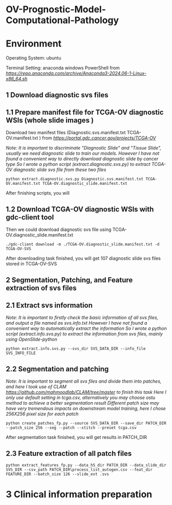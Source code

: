 # OV-Prognostic-Model-Computational-Pathology
# Environment

Operating System: ubuntu

Terminal Setting: anaconda windows PowerShell from *https://repo.anaconda.com/archive/Anaconda3-2024.06-1-Linux-x86_64.sh*

## 1 Download diagnostic svs files
## 1.1 Prepare manifest file for TCGA-OV diagnostic WSIs (whole slide images )
Download two manifest files (Diagnostic.svs.manifest.txt TCGA-OV.manifest.txt ) from *https://portal.gdc.cancer.gov/projects/TCGA-OV*

*Note: It is important to discriminate "Diagnostic Slide" and "Tissue Slide", usually we need diagnostic slide to train our models.*
*However I have not found a convenient way to directly download diagnostic slide by cancer type*
*So I wrote a python script (extract.diagnostic.svs.py) to extract TCGA-OV diagnostic slide svs file from these two files*

```
python extract.diagnostic.svs.py Diagnostic.svs.manifest.txt TCGA-OV.manifest.txt TCGA-OV.diagnostic_slide.manifest.txt
```
After finishing scripts, you will  

## 1.2 Download TCGA-OV diagnostic WSIs with gdc-client tool
Then we could download diagnostic svs file using TCGA-OV.diagnostic_slide.manifest.txt

```
./gdc-client download -m ./TCGA-OV.diagnostic_slide.manifest.txt -d TCGA-OV-SVS
```

After downloading task finished, you will get 107 diagnostic slide svs files stored in TCGA-OV-SVS

## 2 Segmentation, Patching, and Feature extraction of svs files
## 2.1 Extract svs information
*Note: It is important to firstly check the basic information of all svs files, and output a file named as svs.info.txt*
*However I have not found a convenient way to automatically extract the information*
*So I wrote a python script (extract.info.svs.py) to extract the information from svs files, mainly using OpenSlide-python*

```
python extract.info.svs.py --svs_dir SVS_DATA_DIR --info_file SVS_INFO_FILE
```

## 2.2 Segmentation and patching
*Note: It is important to segment all svs files and divide them into patches, and here I took use of CLAM https://github.com/mahmoodlab/CLAM/tree/master to finish this task*
*Here I only use default setting in tcga.csv, alternatively you may choose ostu method to achieve a better segmentation result*
*Different patch size may have very tremendous impacts on downstream model training, here I chose 256X256 pixel size for each patch*
```
python create_patches_fp.py --source SVS_DATA_DIR --save_dir PATCH_DIR --patch_size 256 --seg --patch --stitch --preset tcga.csv
```
After segmentation task finished, you will get results in PATCH_DIR

## 2.3 Feature extraction of all patch files
```
python extract_features_fp.py --data_h5_dir PATCH_DIR --data_slide_dir SVS_DIR --csv_path PATCH_DIR\process_list_autogen.csv --feat_dir FEATURE_DIR --batch_size 126 --slide_ext .svs
```

# 3 Clinical information preparation




